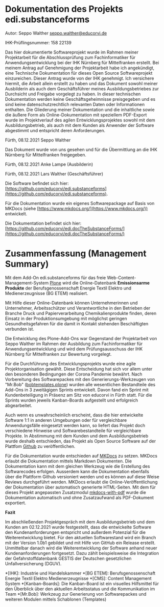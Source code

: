 # Dokumentation des Projekts edi.substanceforms

Autor: Seppo Walther [seppo.walther@educorvi.de](mailto:seppo.walther@educorvi.de)

IHK-Prüflingsnummer: 158 22139

Das hier dokumentierte Softwareprojekt wurde im Rahmen meiner Projektarbeit für die Abschlussprüfung 
zum Fachinformatiker für Anwendungsentwicklung bei der IHK Nürnberg für Mittelfranken erstellt. Bei
meinem Antrag auf Genehmigung der Projektarbeit habe ich angekündigt, eine Technische Dokumentation
für dieses Open Source Softwareprojekt einzureichen. Dieser Antrag wurde von der IHK genehmigt. 
Ich versichere hiermit, die Arbeit allein erstellt zu haben und das Dokument sowohl meiner Ausbilderin als auch dem Geschäftsführer meines Ausbildungsbetriebes zur Durchsicht und Freigabe vorgelegt zu haben. 
In dieser technischen Dokumentation werden keine Geschäftsgeheimnisse preisgegeben und es sind keine datenschutzrechtlich relevanten Daten oder Informationen enthalten. 
Die Gliederung meiner Dokumentation und die inhaltliche sowie die äußere Form als Online-Dokumentation mit
speziellem PDF-Export wurde im Projektverlauf des agilen Entwicklungsprojektes sowohl mit dem Ausbildungsbetrieb, als auch mit dem Kunden als Anwender der Software abgestimmt und entspricht deren Anforderungen.

Fürth, 08.12.2021 Seppo Walther

Das Dokument wurde von uns gesehen und für die Übermittlung an die IHK Nürnberg für Mittelfranken
freigegeben.

Fürth, 08.12.2021 Anke Lampe (Ausbilderin)

Fürth, 08.12.2021 Lars Walther (Geschäftsführer)

Die Software befindet sich hier: [https://github.com/educorvi/edi.substanceforms](https://github.com/educorvi/edi.substanceforms).

Für die Dokumentation wurde ein eigenes Softwarepackage auf Basis von MKDocs (siehe [https://www.mkdocs.org/](https://www.mkdocs.org/))
entwickelt. 

Die Dokumentation befindet sich hier: [https://github.com/educorvi/edi.docTheSubstanceForms/](https://github.com/educorvi/edi.docTheSubstanceForms/)


# Zusammenfassung (Management Summary)

Mit dem Add-On edi.substanceforms für das freie Web-Content-Management-System [Plone](https://www.plone.org)
wird die Online-Datenbank **Emissionsarme Produkte** der Berufsgenossenschaft Energie Textil Elektro und 
Medienerzeugnisse (BG ETEM) realisiert.

Mit Hilfe dieser Online-Datenbank können Unternehmerinnen und Unternehmer, Arbeitsschützer und Verantwortliche
in den Betrieben der Branche Druck und Papierverarbeitung Chemikalienprodukte finden, deren Einsatz in der
Produktionsumgebung mit möglichst geringen Gesundheitsgefahren für die damit in Kontakt stehenden Beschäftigten
verbunden ist.

Die Entwicklung des Plone-Add-Ons war Gegenstand der Projektarbeit von Seppo Walther im Rahmen der Ausbildung
zum Fachinformatiker für Anwendungsentwicklung und wird dem Prüfungsausschuss der IHK Nürnberg für Mittelfranken
zur Bewertung vorgelegt.

Für die Durchführung des Entwicklungsprojekts wurde eine agile Projektorganisation gewählt. Diese Entscheidung
hat sich vor allem unter den besonderen Bedingungen der Corona Pandemie bewährt. Nach Vorbereitung des
Softwarepackes mit den Generierungs-Werkzeugen von 
"Mr.Bob" ([bobtemplates.plone](https://bobtemplatesplone.readthedocs.io/en/latest/])) wurden alle wesentlichen 
Bestandteile des Add-Ons in 3 zweitägigen Sprints entwickelt. Davon fand ein Sprint mit Kundenbeteiligung
in Präsenz am Sitz von educorvi in Fürth statt. Für die Sprints wurden jeweils Kanban-Boards aufgestellt und 
erfolgreich abgearbeitet.

Auch wenn es unwahrscheinlich erscheint, dass die hier entwickelte Software 1:1 in anderen Umgebungen oder
für vergleichbare Anwendungsfälle eingesetzt werden kann, so liefert das Projekt doch verschiedene Hinweise und
Softwarebestandteile für vergleichbare Projekte. In Abstimmung mit dem Kunden und dem Ausbildungsbetrieb wurde
deshalb entschieden, das Projekt als Open Source Software auf der Plattfom [Github](https://github.com) zu 
veröffentlichen.

Für die Dokumentation wurde entschieden auf [MKDocs](https://www.mkdocs.org/) zu setzen. MKDocs erlaubt die 
Dokumentation mittels Markdown Dokumenten. Die Dokumentation kann mit dem gleichen Werkzeug wie die Erstellung
des Softwarecodes erfolgen. Ausserdem kann die Dokumentation ebenfalls über die Plattform Github versioniert
werden und es können auf diese Weise Reviews durchgeführt werden. MKDocs erlaubt die Online-Veröffentlichung
der Dokumentation über automatisch generierte HTML-Seiten. Mit dem für dieses Projekt angepassten Zusatzmodul
[mkdocs-with-pdf](https://pypi.org/project/mkdocs-with-pdf/) wurde die Dokumentation automatisch und ohne
Zusatzaufwand als PDF-Dokument exportiert.

**Fazit** 

Im abschließenden Projektgespräch mit dem Ausbildungsbetrieb und dem Kunden am 02.12.2021 wurde festgestellt, 
dass die entwickelte Software den Kundenanforderungen entspricht und außerdem Potenzial für die
Weiterentwicklung bietet. Für den aktuellen Softwarestand wird ein Branch mit der Version 1.0b1 gebildet und
mit Hilfe von GitHub ein Release erstellt. Unmittelbar danach wird die Weiterentwicklung der Software anhand 
neuer Kundenanforderungen fortgesetzt. Dazu zählt beispielsweise die Integration der Gefahrstoffdatenbank
GESTIS der Deutschen gesetzlichen Unfallversicherung (DGUV).

*[IHK]: Industrie und Handelskammer
*[BG ETEM]: Berufsgenossenschaft Energie Textil Elektro Medienerzeugnisse
*[CMS]: Content Management System
*[Kanban-Boards]: Die Kanban-Board ist ein visuelles Hilfsmittel für den Überblick über den aktuellen Arbeitsstatus und die Kommunikation im Team
*[Mr.Bob]: Werkzeug zur Generierung von Softwarepackes und weiteren Modulen mittels Schablonen (Templates)
